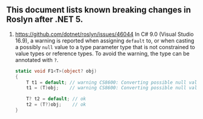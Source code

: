 ﻿## This document lists known breaking changes in Roslyn after .NET 5.

1. https://github.com/dotnet/roslyn/issues/46044 In C# 9.0 (Visual Studio 16.9), a warning is reported when assigning `default` to, or when casting a possibly `null` value to a type parameter type that is not constrained to value types or reference types. To avoid the warning, the type can be annotated with `?`.
    ```C#
    static void F1<T>(object? obj)
    {
        T t1 = default; // warning CS8600: Converting possible null value to non-nullable type
        t1 = (T)obj;    // warning CS8600: Converting possible null value to non-nullable type

        T? t2 = default; // ok
        t2 = (T?)obj;    // ok
    }
    ```
